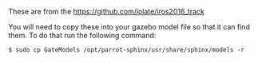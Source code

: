 These are from the https://github.com/iolate/iros2016_track


You will need to copy these into your gazebo model file so that it can find them. To do that run the following command:
```
$ sudo cp GateModels /opt/parrot-sphinx/usr/share/sphinx/models -r
```